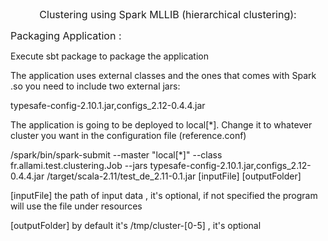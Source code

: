 <center><font size="3"> Clustering using Spark MLLIB (hierarchical clustering):</font></center>


 <font size="3"> Packaging Application :</font>

Execute sbt package to package the application

The application uses  external classes and the ones that  comes with Spark .so you need to include two external jars:

typesafe-config-2.10.1.jar,configs_2.12-0.4.4.jar


The application is going to be deployed to local[*]. Change it to whatever cluster you want in the configuration file (reference.conf)


/spark/bin/spark-submit --master "local[*]" --class fr.allami.test.clustering.Job --jars typesafe-config-2.10.1.jar,configs_2.12-0.4.4.jar /target/scala-2.11/test_de_2.11-0.1.jar  [inputFile] [outputFolder]

[inputFile]   the path of input data , it's  optional,  if not specified the program will use the file under resources

[outputFolder]  by default it's /tmp/cluster-[0-5] , it's optional


